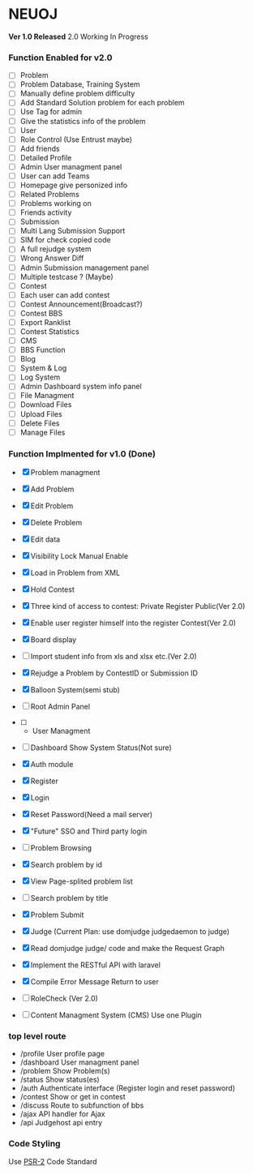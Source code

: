NEUOJ
====
__Ver 1.0 Released__ 2.0 Working In Progress

### Function Enabled for v2.0

* [ ] Problem
 * [ ] Problem Database, Training System
 * [ ] Manually define problem difficulty
 * [ ] Add Standard Solution problem for each problem
 * [ ] Use Tag for admin
 * [ ] Give the statistics info of the problem
* [ ] User
 * [ ] Role Control (Use Entrust maybe)
 * [ ] Add friends
 * [ ] Detailed Profile
 * [ ] Admin User managment panel
 * [ ] User can add Teams
 * [ ] Homepage give personized info
  * [ ] Related Problems
  * [ ] Problems working on
  * [ ] Friends activity
* [ ] Submission
 * [ ] Multi Lang Submission Support
 * [ ] SIM for check copied code
 * [ ] A full rejudge system
 * [ ] Wrong Answer Diff
 * [ ] Admin Submission management panel
 * [ ] Multiple testcase ? (Maybe)
* [ ] Contest
 * [ ] Each user can add contest
 * [ ] Contest Announcement(Broadcast?)
 * [ ] Contest BBS
 * [ ] Export Ranklist
 * [ ] Contest Statistics
* [ ] CMS
 * [ ] BBS Function
 * [ ] Blog
* [ ] System & Log
 * [ ] Log System
 * [ ] Admin Dashboard system info panel
* [ ] File Managment
 * [ ] Download Files
 * [ ] Upload Files
 * [ ] Delete Files
 * [ ] Manage Files

### Function Implmented for v1.0 (Done)
* [x] Problem managment
 * [x] Add Problem
 * [x] Edit Problem
 * [x] Delete Problem
 * [x] Edit data
 * [x] Visibility Lock Manual Enable
 * [x] Load in Problem from XML
* [x] Hold Contest
 * [x] Three kind of access to contest: Private Register Public(Ver 2.0)
 * [x] Enable user register himself into the register Contest(Ver 2.0)
 * [x] Board display
 * [ ] Import student info from xls and xlsx etc.(Ver 2.0)
 * [x] Rejudge a Problem by ContestID or Submission ID
 * [x] Balloon System(semi stub)
* [ ] Root Admin Panel
 * [ ] + User Managment
 * [ ] Dashboard Show System Status(Not sure)
* [x] Auth module
 * [x] Register
 * [x] Login
 * [x] Reset Password(Need a mail server)
 * [x] "Future" SSO and Third party login
* [ ] Problem Browsing
 * [x] Search problem by id
 * [x] View Page-splited problem list
 * [ ] Search problem by title
* [x] Problem Submit
* [x] Judge (Current Plan: use domjudge judgedaemon to judge)
 * [x] Read domjudge judge/ code and make the Request Graph
 * [x] Implement the RESTful API with laravel
 * [x] Compile Error Message Return to user
* [ ] RoleCheck (Ver 2.0)
* [ ] Content Managment System (CMS) Use one Plugin

 

### top level route
* /profile User profile page
* /dashboard User managment panel
* /problem Show Problem(s)
* /status Show status(es)
* /auth Authenticate interface (Register login and reset password)
* /contest Show or get in contest
* /discuss Route to subfunction of bbs
* /ajax API handler for Ajax
* /api Judgehost api entry

### Code Styling

Use [PSR-2](http://www.php-fig.org/psr/psr-2/) Code Standard
